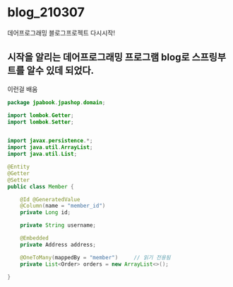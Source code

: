 # blog_210307
데어프로그래밍 블로그프로젝트 다시시작!

## 시작을 알리는 데어프로그래밍 프로그램 blog로 스프링부트를 알수 있데 되었다.

이런걸 배움
```java
package jpabook.jpashop.domain;

import lombok.Getter;
import lombok.Setter;


import javax.persistence.*;
import java.util.ArrayList;
import java.util.List;

@Entity
@Getter
@Setter
public class Member {

    @Id @GeneratedValue
    @Column(name = "member_id")
    private Long id;

    private String username;

    @Embedded
    private Address address;

    @OneToMany(mappedBy = "member")     // 읽기 전용됨
    private List<Order> orders = new ArrayList<>();

}

```
